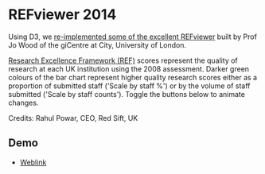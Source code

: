 # REFviewer 2014

Using D3, we [re-implemented some of the excellent REFviewer](https://www.staff.city.ac.uk/~jwo/refviewer/) built by Prof Jo Wood of the giCentre at City, University of London.

[Research Excellence Framework (REF)](https://www.ref.ac.uk/) scores represent the quality of research at each UK institution using the 2008 assessment. Darker green colours of the bar chart represent higher quality research scores either as a proportion of submitted staff ('Scale by staff %') or by the volume of staff submitted ('Scale by staff counts'). Toggle the buttons below to animate changes.

Credits: Rahul Powar, CEO, Red Sift, UK

## Demo
- [Weblink](https://mithileysh.github.io/Refviewer2014/)

